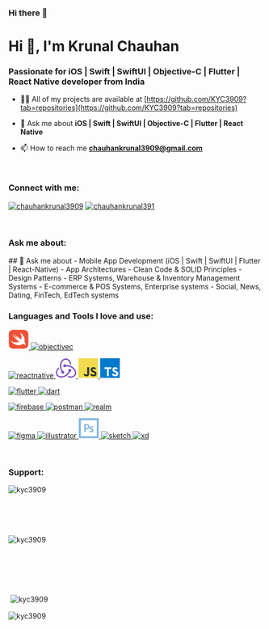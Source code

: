 ### Hi there 👋

<!--
**KYC3909/KYC3909** is a ✨ _special_ ✨ repository because its `README.md` (this file) appears on your GitHub profile.

Here are some ideas to get you started:

- 🔭 I’m currently working on ...
- 🌱 I’m currently learning ...
- 👯 I’m looking to collaborate on ...
- 🤔 I’m looking for help with ...
- 💬 Ask me about ...
- 📫 How to reach me: ...
- 😄 Pronouns: ...
- ⚡ Fun fact: ...
-->
<h1 align="left">Hi 👋, I'm Krunal Chauhan</h1>
<h3 align="left">Passionate for iOS | Swift | SwiftUI | Objective-C | Flutter | React Native developer from India</h3>

- 👨‍💻 All of my projects are available at [https://github.com/KYC3909?tab=repositories](https://github.com/KYC3909?tab=repositories)

- 💬 Ask me about **iOS | Swift | SwiftUI | Objective-C | Flutter | React Native**

- 📫 How to reach me **chauhankrunal3909@gmail.com**

<br>
<h3 align="left">Connect with me:</h3>
<p align="left">
<a href="https://linkedin.com/in/chauhankrunal3909" target="blank"><img align="center" src="https://raw.githubusercontent.com/rahuldkjain/github-profile-readme-generator/master/src/images/icons/Social/linked-in-alt.svg" alt="chauhankrunal3909" height="30" width="40" /></a>
<a href="https://www.hackerrank.com/chauhankrunal391" target="blank"><img align="center" src="https://raw.githubusercontent.com/rahuldkjain/github-profile-readme-generator/master/src/images/icons/Social/hackerrank.svg" alt="chauhankrunal391" height="30" width="40" /></a>
</p>


<br>
<h3 align="left">Ask me about:</h3>
## 💬 Ask me about
- Mobile App Development (iOS | Swift | SwiftUI | Flutter | React-Native)
- App Architectures
- Clean Code & SOLID Principles
- Design Patterns
- ERP Systems, Warehouse & Inventory Management Systems
- E-commerce & POS Systems, Enterprise systems
- Social, News, Dating, FinTech, EdTech systems

<br>
<h3 align="left">Languages and Tools I love and use:</h3>
<p align="left">
  <a href="https://developer.apple.com/swift/" target="_blank" rel="noreferrer"> <img src="https://raw.githubusercontent.com/devicons/devicon/master/icons/swift/swift-original.svg" alt="swift" width="40" height="40"/> </a>
  <a href="https://developer.apple.com/library/archive/documentation/Cocoa/Conceptual/ProgrammingWithObjectiveC/Introduction/Introduction.html" target="_blank" rel="noreferrer"> <img src="https://www.vectorlogo.zone/logos/apple_objectivec/apple_objectivec-icon.svg" alt="objectivec" width="40" height="40"/> </a> 
  
  <a href="https://reactnative.dev/" target="_blank" rel="noreferrer"> <img src="https://reactnative.dev/img/header_logo.svg" alt="reactnative" width="40" height="40"/> </a> 
  <a href="https://redux.js.org" target="_blank" rel="noreferrer"> <img src="https://raw.githubusercontent.com/devicons/devicon/master/icons/redux/redux-original.svg" alt="redux" width="40" height="40"/> </a>
  <a href="https://developer.mozilla.org/en-US/docs/Web/JavaScript" target="_blank" rel="noreferrer"> <img src="https://raw.githubusercontent.com/devicons/devicon/master/icons/javascript/javascript-original.svg" alt="javascript" width="40" height="40"/> </a> 
  <a href="https://www.typescriptlang.org/" target="_blank" rel="noreferrer"> <img src="https://raw.githubusercontent.com/devicons/devicon/master/icons/typescript/typescript-original.svg" alt="typescript" width="40" height="40"/> </a> 

  <a href="https://flutter.dev" target="_blank" rel="noreferrer"> <img src="https://www.vectorlogo.zone/logos/flutterio/flutterio-icon.svg" alt="flutter" width="40" height="40"/> </a> 
  <a href="https://dart.dev" target="_blank" rel="noreferrer"> <img src="https://www.vectorlogo.zone/logos/dartlang/dartlang-icon.svg" alt="dart" width="40" height="40"/> </a> 

  <a href="https://firebase.google.com/" target="_blank" rel="noreferrer"> <img src="https://www.vectorlogo.zone/logos/firebase/firebase-icon.svg" alt="firebase" width="40" height="40"/> </a>
  <a href="https://postman.com" target="_blank" rel="noreferrer"> <img src="https://www.vectorlogo.zone/logos/getpostman/getpostman-icon.svg" alt="postman" width="40" height="40"/> </a>
  <a href="https://realm.io/" target="_blank" rel="noreferrer"> <img src="https://raw.githubusercontent.com/bestofjs/bestofjs-webui/8665e8c267a0215f3159df28b33c365198101df5/public/logos/realm.svg" alt="realm" width="40" height="40"/> </a>

  <a href="https://www.figma.com/" target="_blank" rel="noreferrer"> <img src="https://www.vectorlogo.zone/logos/figma/figma-icon.svg" alt="figma" width="40" height="40"/> </a> 
  <a href="https://www.adobe.com/in/products/illustrator.html" target="_blank" rel="noreferrer"> <img src="https://www.vectorlogo.zone/logos/adobe_illustrator/adobe_illustrator-icon.svg" alt="illustrator" width="40" height="40"/> </a>
  <a href="https://www.photoshop.com/en" target="_blank" rel="noreferrer"> <img src="https://raw.githubusercontent.com/devicons/devicon/master/icons/photoshop/photoshop-line.svg" alt="photoshop" width="40" height="40"/> </a> 
  <a href="https://www.sketch.com/" target="_blank" rel="noreferrer"> <img src="https://www.vectorlogo.zone/logos/sketchapp/sketchapp-icon.svg" alt="sketch" width="40" height="40"/> </a> 
  <a href="https://www.adobe.com/products/xd.html" target="_blank" rel="noreferrer"> <img src="https://cdn.worldvectorlogo.com/logos/adobe-xd.svg" alt="xd" width="40" height="40"/> </a>

</p>
<br>
<h3 align="left">Support:</h3>
<p><a href="https://www.buymeacoffee.com/kyc3909"> <img align="left" src="https://cdn.buymeacoffee.com/buttons/v2/default-yellow.png" height="50" width="210" alt="kyc3909" /></a></p>
<br><br>
<br><br><br>
<p><img align="left" src="https://github-readme-stats.vercel.app/api/top-langs?username=kyc3909&show_icons=true&locale=en&layout=compact" alt="kyc3909" /></p>
<br><br><br><br><br><br>
<p>&nbsp;<img align="center" src="https://github-readme-stats.vercel.app/api?username=kyc3909&show_icons=true&locale=en" alt="kyc3909" /></p>

<p><img align="center" src="https://github-readme-streak-stats.herokuapp.com/?user=kyc3909&" alt="kyc3909" /></p>

